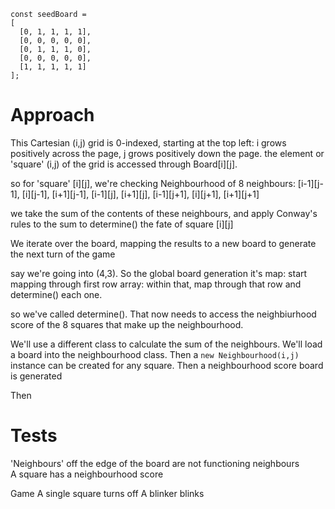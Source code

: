 ```
const seedBoard =
[
  [0, 1, 1, 1, 1],
  [0, 0, 0, 0, 0],
  [0, 1, 1, 1, 0],
  [0, 0, 0, 0, 0],
  [1, 1, 1, 1, 1]
];
```

# Approach

This Cartesian (i,j) grid is 0-indexed, starting at the top left: i grows positively across the page, j grows positively down the page.
the element or 'square' (i,j) of the grid is accessed through Board[i][j].

so for 'square' [i][j], we're checking Neighbourhood of 8 neighbours:
[i-1][j-1], [i][j-1], [i+1][j-1],
[i-1][j], [i+1][j],
[i-1][j+1], [i][j+1], [i+1][j+1]

we take the sum of the contents of these neighbours, and apply Conway's rules to the sum to determine() the fate of square [i][j]

We iterate over the board, mapping the results to a new board to generate the next turn of the game

say we're going into (4,3). So the global board generation it's map: start mapping through first row array: within that, map through that row and determine() each one.

so we've called determine(). That now needs to access the neighbiurhood score of the 8 squares that make up the neighbourhood.

We'll use a different class to calculate the sum of the neighbours. We'll load a board into the neighbourhood class.
Then a `new Neighbourhood(i,j)` instance can be created for any square. Then a neighbourhood score board is generated

Then

# Tests

'Neighbours' off the edge of the board are not functioning neighbours  
A square has a neighbourhood score

Game
A single square turns off
A blinker blinks
